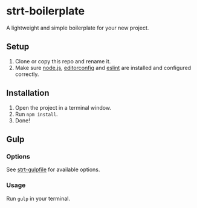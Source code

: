 # strt-boilerplate
A lightweight and simple boilerplate for your new project. 

## Setup
1. Clone or copy this repo and rename it.
2. Make sure [node.js](https://nodejs.org/en/), [editorconfig](http://editorconfig.org/) and [eslint](http://eslint.org/) are installed and configured correctly.

## Installation
1. Open the project in a terminal window.
2. Run `npm install`.
3. Done!

## Gulp 
### Options
See [strt-gulpfile](https://github.com/strt/strt-gulpfile) for available options.

### Usage
Run `gulp` in your terminal.
